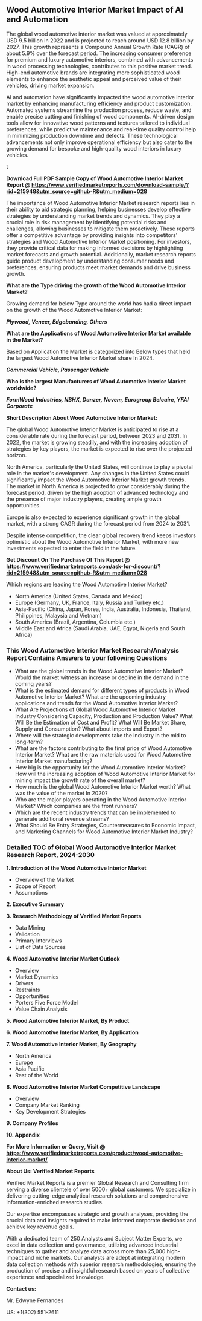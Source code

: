 <h2>Wood Automotive Interior Market Impact of AI and Automation</h2><p>The global wood automotive interior market was valued at approximately USD 9.5 billion in 2022 and is projected to reach around USD 12.8 billion by 2027. This growth represents a Compound Annual Growth Rate (CAGR) of about 5.9% over the forecast period. The increasing consumer preference for premium and luxury automotive interiors, combined with advancements in wood processing technologies, contributes to this positive market trend. High-end automotive brands are integrating more sophisticated wood elements to enhance the aesthetic appeal and perceived value of their vehicles, driving market expansion.</p><p>AI and automation have significantly impacted the wood automotive interior market by enhancing manufacturing efficiency and product customization. Automated systems streamline the production process, reduce waste, and enable precise cutting and finishing of wood components. AI-driven design tools allow for innovative wood patterns and textures tailored to individual preferences, while predictive maintenance and real-time quality control help in minimizing production downtime and defects. These technological advancements not only improve operational efficiency but also cater to the growing demand for bespoke and high-quality wood interiors in luxury vehicles.</p>t</p><p id="" class=""><strong>Download Full PDF Sample Copy of Wood Automotive Interior Market Report @ <a href="https://www.verifiedmarketreports.com/download-sample/?rid=215948&utm_source=github-R&utm_medium=028" target="_blank">https://www.verifiedmarketreports.com/download-sample/?rid=215948&utm_source=github-R&utm_medium=028</a></strong></p><p>The importance of&nbsp;Wood Automotive Interior Market research reports lies in their ability to aid strategic planning, helping businesses develop effective strategies by understanding market trends and dynamics. They play a crucial role in risk management by identifying potential risks and challenges, allowing businesses to mitigate them proactively. These reports offer a competitive advantage by providing insights into competitors' strategies and Wood Automotive Interior Market positioning. For investors, they provide critical data for making informed decisions by highlighting market forecasts and growth potential. Additionally, market research reports guide product development by understanding consumer needs and preferences, ensuring products meet market demands and drive business growth.</p><p><strong>What are the&nbsp;Type driving the growth of the Wood Automotive Interior Market?</strong></p><p id="" class="">Growing demand for below Type around the world has had a direct impact on the growth of the Wood Automotive Interior Market:</p><em><strong>Plywood, Veneer, Edgebanding, Others</strong></em></p><strong>What are the&nbsp;Applications&nbsp;of Wood Automotive Interior Market available in the Market?</strong></p><p id="" class="">Based on Application the Market is categorized into Below types that held the largest Wood Automotive Interior Market share In 2024.</p><em><strong>Commercial Vehicle, Passenger Vehicle</strong></em></p><strong>Who is the largest Manufacturers of Wood Automotive Interior Market worldwide?</strong></p><p><em><strong>FormWood Industries, NBHX, Danzer, Novem, Eurogroup Belcaire, YFAI Corporate</strong></em></p><p id="" class=""><strong>Short Description About Wood Automotive Interior Market:</strong></p><p>The global Wood Automotive Interior Market is anticipated to rise at a considerable rate during the forecast period, between 2023 and 2031. In 2022, the market is growing steadily, and with the increasing adoption of strategies by key players, the market is expected to rise over the projected horizon.</p><p>North America, particularly the United States, will continue to play a pivotal role in the market's development. Any changes in the United States could significantly impact the Wood Automotive Interior Market growth trends. The market in North America is projected to grow considerably during the forecast period, driven by the high adoption of advanced technology and the presence of major industry players, creating ample growth opportunities.</p><p>Europe is also expected to experience significant growth in the global market, with a strong CAGR during the forecast period from 2024 to 2031.</p><p>Despite intense competition, the clear global recovery trend keeps investors optimistic about the Wood Automotive Interior Market, with more new investments expected to enter the field in the future.</p><p id="" class=""><strong>Get Discount On The Purchase Of This Report @ <a href="https://www.verifiedmarketreports.com/ask-for-discount/?rid=215948&utm_source=github-R&utm_medium=028" target="_blank">https://www.verifiedmarketreports.com/ask-for-discount/?rid=215948&utm_source=github-R&utm_medium=028</a></strong></p>Which regions are leading the Wood Automotive Interior Market?</p><ul><li>North America (United States, Canada and Mexico)</li><li>Europe (Germany, UK, France, Italy, Russia and Turkey etc.)</li><li>Asia-Pacific (China, Japan, Korea, India, Australia, Indonesia, Thailand, Philippines, Malaysia and Vietnam)</li><li>South America (Brazil, Argentina, Columbia etc.)</li><li>Middle East and Africa (Saudi Arabia, UAE, Egypt, Nigeria and South Africa)</li></ul><h3 id="" class="">This Wood Automotive Interior Market Research/Analysis Report Contains Answers to your following Questions</h3><ul><li>What are the global trends in the Wood Automotive Interior Market? Would the market witness an increase or decline in the demand in the coming years?</li><li>What is the estimated demand for different types of products in Wood Automotive Interior Market? What are the upcoming industry applications and trends for the Wood Automotive Interior Market?</li><li>What Are Projections of Global Wood Automotive Interior Market Industry Considering Capacity, Production and Production Value? What Will Be the Estimation of Cost and Profit? What Will Be Market Share, Supply and Consumption? What about imports and Export?</li><li>Where will the strategic developments take the industry in the mid to long-term?</li><li>What are the factors contributing to the final price of Wood Automotive Interior Market? What are the raw materials used for Wood Automotive Interior Market manufacturing?</li><li>How big is the opportunity for the Wood Automotive Interior Market? How will the increasing adoption of Wood Automotive Interior Market for mining impact the growth rate of the overall market?</li><li>How much is the global Wood Automotive Interior Market worth? What was the value of the market In 2020?</li><li>Who are the major players operating in the Wood Automotive Interior Market? Which companies are the front runners?</li><li>Which are the recent industry trends that can be implemented to generate additional revenue streams?</li><li>What Should Be Entry Strategies, Countermeasures to Economic Impact, and Marketing Channels for Wood Automotive Interior Market Industry?</li></ul><h3 id="" class="">Detailed TOC of Global Wood Automotive Interior Market Research Report, 2024-2030</h3><p id="" class=""><strong>1. Introduction of the Wood Automotive Interior Market</strong></p><ul><li>Overview of the Market</li><li>Scope of Report</li><li>Assumptions</li></ul><p id="" class=""><strong>2. Executive Summary</strong></p><p id="" class=""><strong>3. Research Methodology of Verified Market Reports</strong></p><ul><li>Data Mining</li><li>Validation</li><li>Primary Interviews</li><li>List of Data Sources</li></ul><p id="" class=""><strong>4. Wood Automotive Interior Market Outlook</strong></p><ul><li>Overview</li><li>Market Dynamics</li><li>Drivers</li><li>Restraints</li><li>Opportunities</li><li>Porters Five Force Model</li><li>Value Chain Analysis</li></ul><p id="" class=""><strong>5. Wood Automotive Interior Market, By Product</strong></p><p id="" class=""><strong>6. Wood Automotive Interior Market, By Application</strong></p><p id="" class=""><strong>7. Wood Automotive Interior Market, By Geography</strong></p><ul><li>North America</li><li>Europe</li><li>Asia Pacific</li><li>Rest of the World</li></ul><p id="" class=""><strong>8. Wood Automotive Interior Market Competitive Landscape</strong></p><ul><li>Overview</li><li>Company Market Ranking</li><li>Key Development Strategies</li></ul><p id="" class=""><strong>9. Company Profiles</strong></p><p id="" class=""><strong>10. Appendix</strong></p><p id="" class=""><strong>For More Information or Query, Visit @ <a href="https://www.verifiedmarketreports.com/product/wood-automotive-interior-market/" target="_blank">https://www.verifiedmarketreports.com/product/wood-automotive-interior-market/</a></strong></p><p id="" class=""><strong>About Us: Verified Market Reports</strong></p><p id="" class="">Verified Market Reports is a premier Global Research and Consulting firm serving a diverse clientele of over 5000+ global customers. We specialize in delivering cutting-edge analytical research solutions and comprehensive information-enriched research studies.</p><p id="" class="">Our expertise encompasses strategic and growth analyses, providing the crucial data and insights required to make informed corporate decisions and achieve key revenue goals.</p><p id="" class="">With a dedicated team of 250 Analysts and Subject Matter Experts, we excel in data collection and governance, utilizing advanced industrial techniques to gather and analyze data across more than 25,000 high-impact and niche markets. Our analysts are adept at integrating modern data collection methods with superior research methodologies, ensuring the production of precise and insightful research based on years of collective experience and specialized knowledge.</p><p id="" class=""><strong>Contact us:</strong></p><p id="" class="">Mr. Edwyne Fernandes</p><p id="" class="">US: +1(302) 551-2611</p>